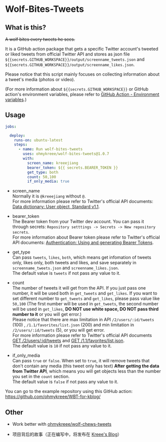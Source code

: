 # Wolf-Bites-Tweets

## What is this?
~~A wolf bites every tweets he sees.~~   

It is a GitHub action package that gets a specific Twitter account's tweeted or liked tweets from official Twitter API and stores as json file `${{secrets.GITHUB_WORKSPACE}}/output/screenname_tweets.json` and `${{secrets.GITHUB_WORKSPACE}}/output/screenname_likes.json`.

Please notice that this script mainly focuses on collecting information about a tweet's media (photos or video).

(For more information about `${{secrets.GITHUB_WORKSPACE}}` or GitHub action's environment variables, please refer to [GitHub Action - Environment variables](https://docs.github.com/en/actions/learn-github-actions/environment-variables).)

## Usage
```yml
jobs:

  deploy:
    runs-on: ubuntu-latest
    steps:
      - name: Run wolf-bites-tweets
        uses: ohmykreee/wolf-bites-tweets@1.0.7
        with:
          screen_name: kreeejiang
          bearer_token: ${{ secrets.BEARER_TOKEN }}
          get_type: both
          count: 50,100
          if_only_media: true
```
- screen_name   
Normally it is `@kreeejiang` without `@`.    
For more information please refer to Twitter's official API documents: [Data dictionary: User object, Standard v1.1](https://developer.twitter.com/en/docs/twitter-api/v1/data-dictionary/object-model/user).

- bearer_token   
The Bearer token from your Twitter dev account. You can pass it through secrets: `Repository setttings -> Secrets -> New repository secrets`.   
For more information about Bearer token please refer to Twitter's official API documents: [Authentication: Using and generating Bearer Tokens](https://developer.twitter.com/en/docs/authentication/oauth-2-0/bearer-tokens).

- get_type   
Can pass `tweets`, `likes`, `both`, which means get infomation of tweets only, likes only, both tweets and likes, and save separately in `screenname_tweets.json` and `screenname_likes.json`.   
The default value is `tweets` if not pass any value to it.

- count   
The number of tweets it will get from the API. If you just pass one number, it will be used both in `get_tweets` and `get_likes`. If you want to set different number to `get_tweets` and `get_likes`, please pass value like `50,100` (The first number will be used in `get_tweets`, the second number will be used in `get_likes`, **DO NOT use white space, DO NOT pass third number to it** or you will get error.)    
Please notice that there are max limitation in API `/2/users/:id/tweets` (100) , `/1.1/favorites/list.json` (200) and min limitation in `/2/users/:id/tweets` (5), or you will get error.   
For more information please refer to Twitter's official API documents [GET /2/users/:id/tweets](https://developer.twitter.com/en/docs/twitter-api/tweets/timelines/api-reference/get-users-id-tweets) and [GET /1.1/favorites/list.json](https://developer.twitter.com/en/docs/twitter-api/v1/tweets/post-and-engage/api-reference/get-favorites-list).   
The default value is `10` if not pass any value to it.

- if_only_media   
Can pass `true` or `false`. When set to `true`, it will remove tweets that don't contain any media (this tweet only has text) **After getting the data from Twitter API**, which means you will get objects less than the number you set in the `count` section.   
The default value is `false` if not pass any value to it.

You can go to the example repository using this GitHub action: https://github.com/ohmykreee/WBT-for-kblog/

## Other
- Work better with [ohmykreee/wolf-chews-tweets](https://github.com/ohmykreee/wolf-chews-tweets)

- 项目背后的故事（正在编写中，将发布在 [Kreee's Blog](https://blog.ohmykreee.top)）